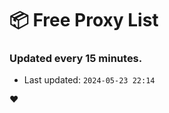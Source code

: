 # :package: Free Proxy List
### Updated every 15 minutes.

- Last updated: `2024-05-23 22:14`

:heart:
